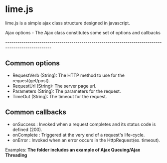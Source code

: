 lime.js
==============

lime.js is a simple ajax class structure designed in javascript.

<p>Ajax options - The Ajax class constitutes some set of options and callbacks</p>
-----------------------------------------------------------------------------------------------------

Common options
-----------------------------------------------------------------------------------------------------
<ul>
<li>RequestVerb (String): The HTTP method to use for the request(get/post).</li>
<li>RequestUrl  (String): The server page url.</li>
<li>Parameters  (String): The parameters for the request.</li>
<li>TimeOut     (String): The timeout for the request.</li>
</ul>

Common callbacks
----------------------------------------------------------------------------------------------------
<ul>
<li>onSuccess             : Invoked when a request completes and its status code is defined (200).</li>
<li>onComplete            : Triggered at the very end of a request's life-cycle.</li>
<li>onError               : Invoked when an error occurs in the HttpRequest(ex. timeout).</li>
</ul>

Examples:
<b>The folder includes an example of Ajax Queuing/Ajax Threading</b>

